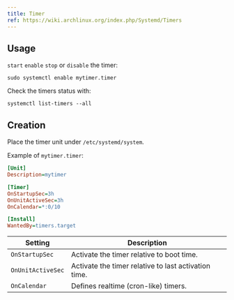 ```yaml
---
title: Timer
ref: https://wiki.archlinux.org/index.php/Systemd/Timers
---
```


## Usage

`start` `enable` `stop` or `disable` the timer:

```shell
sudo systemctl enable mytimer.timer
```

Check the timers status with:

```shell
systemctl list-timers --all
```

## Creation

Place the timer unit under `/etc/systemd/system`.

Example of `mytimer.timer`:

```ini
[Unit]
Description=mytimer

[Timer]
OnStartupSec=3h
OnUnitActiveSec=3h
OnCalendar=*:0/10

[Install]
WantedBy=timers.target
```

| Setting | Description |
| --- | --- |
| `OnStartupSec` | Activate the timer relative to boot time. |
| `OnUnitActiveSec` | Activate the timer relative to last activation time. |
| `OnCalendar` | Defines realtime (cron-like) timers. |

